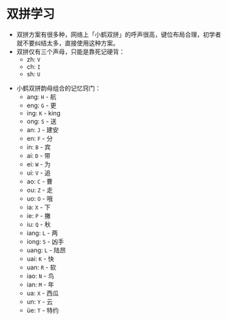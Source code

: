 # 双拼学习



- 双拼方案有很多种，网络上「小鹤双拼」的呼声很高，键位布局合理，初学者就不要纠结太多，直接使用这种方案。
- 双拼仅有三个声母，只能是靠死记硬背：
  - zh: `V`
  - ch: `I`
  - sh: `U`

* 小鹤双拼韵母组合的记忆窍门：
  * ang: `H` -  航
  * eng: `G` - 更
  * ing: `K` - king
  * ong: `S` - 送
  * an: `J` - 建安
  * en: `F` - 分
  * in: `B` - 宾
  * ai: `D` - 带
  * ei: `W` - 为
  * ui: `V` - 追
  * ao: `C` - 曹
  * ou: `Z` - 走
  * uo: `O` - 哦
  * ia: `X` - 下
  * ie: `P` - 撇
  * iu: `Q` - 秋
  * iang: `L` - 两
  * iong: `S` - 凶手
  * uang: `L` - 陆昂
  * uai: `K` - 快
  * uan: `R` - 软
  * iao: `N` - 鸟
  * ian: `M` - 年
  * ua: `X` - 西瓜
  * un: `Y` - 云
  * üe: `T` - 特约



